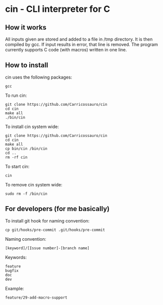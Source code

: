 # cin - CLI interpreter for C


## How it works

All inputs given are stored and added to a file in /tmp directory. It is then compiled by gcc. If input results in error, that line is removed. The program currently supports C code (with macros) written in one line.

## How to install

cin uses the following packages:
```
gcc
```

To run cin:
```
git clone https://github.com/Carricossauro/cin
cd cin
make all
./bin/cin
```

To install cin system wide:
```
git clone https://github.com/Carricossauro/cin
cd cin
make all
cp bin/cin /bin/cin
cd ..
rm -rf cin
```

To start cin:
```
cin
```

To remove cin system wide:
```
sudo rm -f /bin/cin
```

## For developers (for me basically)

To install git hook for naming convention:
```
cp git/hooks/pre-commit .git/hooks/pre-commit
```

Naming convention:
```
[keyword]/[Issue number]-[branch name]
```

Keywords:
```
feature
bugfix
doc
dev
```

Example:
```
feature/29-add-macro-support
```
